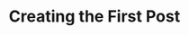 ---
title: "Creating the First Post"
draft: false
cover:
    image: img/hugologo.jpg
    alt: "This is a post image"
    caption: "Creating the First Post"
tags: ["html", "css"]
categories: ["post"]
---